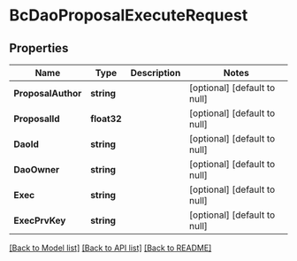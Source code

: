 # BcDaoProposalExecuteRequest

## Properties
Name | Type | Description | Notes
------------ | ------------- | ------------- | -------------
**ProposalAuthor** | **string** |  | [optional] [default to null]
**ProposalId** | **float32** |  | [optional] [default to null]
**DaoId** | **string** |  | [optional] [default to null]
**DaoOwner** | **string** |  | [optional] [default to null]
**Exec** | **string** |  | [optional] [default to null]
**ExecPrvKey** | **string** |  | [optional] [default to null]

[[Back to Model list]](../README.md#documentation-for-models) [[Back to API list]](../README.md#documentation-for-api-endpoints) [[Back to README]](../README.md)


